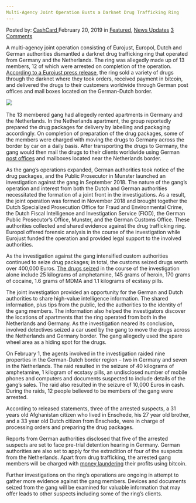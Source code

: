 ```yaml
---
Multi-Agency Joint Operation Busts a Darknet Drug Trafficking Ring
---
```

<article class="post-listing post-28406 post type-post status-publish format-standard has-post-thumbnail hentry  tag-busts tag-darknet tag-drug tag-joint tag-multiagency tag-operation tag-ring tag-trafficking">
    <div class="post-inner">
        <span>Posted by: <a href="https://www.deepdotweb.com/author/cashcard/" title="">CashCard </a></span>
    <span>February 20, 2019</span>
    <span>in <a href="https://www.deepdotweb.com/category/deepdot-news/" rel="category tag">Featured</a>, <a href="https://www.deepdotweb.com/category/news-updates/" rel="category tag">News Updates</a></span>
    <span><a href="https://www.deepdotweb.com/2019/02/20/multi-agency-joint-operation-busts-a-darknet-drug-trafficking-ring/#comments">3 Comments</a></span>
    </p>
    <div class="clear"></div>
    <div class="entry">
    <p>A multi-agency joint operation consisting of Eurojust, Europol, Dutch and German authorities dismantled a darknet drug trafficking ring that operated from Germany and the Netherlands. The ring was allegedly made up of 13 members, 12 of which were arrested on completion of the operation. <a href="http://www.eurojust.europa.eu/press/PressReleases/Pages/2019/2019-02-01b.aspx">According to a Eurojust press release</a>, the ring sold a variety of drugs through the darknet where they took orders, received payment in bitcoin, and delivered the drugs to their customers worldwide through German post offices and mail boxes located on the German-Dutch border.</p>
    <p><img class="wp-image-28408" src="/imgs/2019/02/word-image-17.jpeg" srcset="/imgs/2019/02/word-image-17.jpeg 660w, /imgs/2019/02/word-image-17-300x150.jpeg 300w" sizes="(max-width: 660px) 100vw, 660px" /></p>
    <p>The 13 membered gang had allegedly rented apartments in Germany and the Netherlands. In the Netherlands apartment, the group reportedly prepared the drug packages for delivery by labelling and packaging accordingly. On completion of preparation of the drug packages, some of the members were charged with moving the drugs to Germany across the border by car on a daily basis. After transporting the drugs to Germany, the gang would then mail the drugs to their clients worldwide using German <a href="https://www.deepdotweb.com/tag/post/">post offices</a> and mailboxes located near the Netherlands border.</p>
    <p>As the gang’s operations expanded, German authorities took notice of the drug packages, and the Public Prosecutor in Munster launched an investigation against the gang in September 2018. The nature of the gang’s operation and interest from both the Dutch and German authorities necessitated the formation of a joint front in the investigations. As a result, the joint operation was formed in November 2018 and brought together the Dutch Specialized Prosecution Office for Fraud and Environmental Crime, the Dutch Fiscal Intelligence and Investigation Service (FIOD), the German Public Prosecutor’s Office, Munster, and the German Customs Office. These authorities collected and shared evidence against the drug trafficking ring. Europol offered forensic analysis in the course of the investigation while Eurojust funded the operation and provided legal support to the involved authorities.</p>
    <p>As the investigation against the gang intensified custom authorities continued to seize drug packages; in total, the customs seized drugs worth over 400,000 Euros. <a href="https://www.deepdotweb.com/tag/drugs/">The drugs seized</a> in the course of the investigation alone include 25 kilograms of amphetamine, 145 grams of heroin, 170 grams of cocaine, 1.6 grams of MDMA and 1.1 kilograms of ecstasy pills.</p>
    <p>The joint investigation provided an opportunity for the German and Dutch authorities to share high-value intelligence information. The shared information, plus tips from the public, led the authorities to the identity of the gang members. The information also helped the investigators discover the locations of apartments that the ring operated from both in the Netherlands and Germany. As the investigation neared its conclusion, involved detectives seized a car used by the gang to move the drugs across the Netherlands and Germany border. The gang allegedly used the spare wheel area as a hiding spot for the drugs.</p>
    <p>On February 1, the agents involved in the investigation raided nine properties in the German-Dutch border region – two in Germany and seven in the Netherlands. The raid resulted in the seizure of 40 kilograms of amphetamine, 1 kilogram of ecstasy pills, an undisclosed number of mobile phones and computers and documents suspected to include details of the gang’s sales. The raid also resulted in the seizure of 10,000 Euros in cash. During the raids, 12 people believed to be members of the gang were arrested.</p>
    <p>According to released statements, three of the arrested suspects, a 31 years old Afghanistan citizen who lived in Enschede, his 27 year old brother, and a 33 year old Dutch citizen from Enschede, were in charge of processing orders and preparing the drug packages.</p>
    <p>Reports from German authorities disclosed that five of the arrested suspects are set to face pre-trial detention hearing in Germany. German authorities are also set to apply for the extradition of four of the suspects from the Netherlands. Apart from drug trafficking, the arrested gang members will be charged with <a href="https://www.deepdotweb.com/2019/02/01/research-using-cryptocurrency-in-money-laundering/">money laundering</a> their profits using bitcoin.</p>
    <p>Further investigations on the ring’s operations are ongoing in attempt to gather more evidence against the gang members. Devices and documents seized from the gang will be examined for valuable information that may offer leads to other suspects including some of the ring’s clients.</p>
    </div>
    <span style="display:none"><a href="https://www.deepdotweb.com/tag/busts/" rel="tag">busts</a> <a href="https://www.deepdotweb.com/tag/darknet/" rel="tag">darknet</a>  <a href="https://www.deepdotweb.com/tag/joint/" rel="tag">joint</a> <a href="https://www.deepdotweb.com/tag/multiagency/" rel="tag">multiagency</a> <a href="https://www.deepdotweb.com/tag/operation/" rel="tag">operation</a> <a href="https://www.deepdotweb.com/tag/ring/" rel="tag">ring</a> <a href="https://www.deepdotweb.com/tag/trafficking/" rel="tag">trafficking</a></span> <span style="display:none" class="updated">2019-02-20</span>
    <div style="display:none" class="vcard author" itemprop="author" itemscope itemtype="http://schema.org/Person"><strong class="fn" itemprop="name"><a href="https://www.deepdotweb.com/author/cashcard/" title="Posts by CashCard" rel="author">CashCard</a></strong></div>
    </div>
</article>

